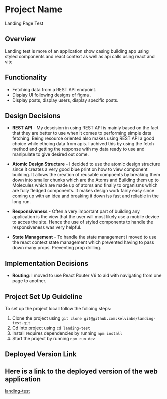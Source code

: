 
# Project Name
Landing Page Test

## Overview

Landing test is more of  an application show casing building app using styled components and react context as well as api calls using react and vite

## Functionality

- Fetching data from a REST API endpoint.
- Display UI following designs of figma .
- Display posts, display users, display specific posts.


## Design Decisions

- **REST API** - My descision in using REST API is mainly based on the fact that they are better to use when it comes to performing simple data fetching. Being resource oriented also makes using REST API a good choice while ethcing data from apis. I achived this by using the fetch method and getting the response with my data ready to use and manipulate to give desired out come.

- **Atomic Design Structure** - I decided to use the atomic design structure since it creates a very good blue print on how to view component building. It allows the creation of reusable compoents by breaking them down into smaller chunks which are the Atoms and Building them up to Molecules which are made up of atoms and finally to organisms which are fully fledged components. It makes design work fairly easy since coming up with an idea and breaking it down iss fast and reliable in the long run.

- **Responsiveness** - Often a very important part of building any application is the view that the user will most likely use a mobile device to acces the site. Hence the use of styled components to handle the responsiveness was very helpful.

- **State Management** - To handle the state management i moved to use the react context state management which prevented having to pass down many props. Preventing prop drilling.


## Implementation Decisions


- **Routing**: I moved to use React Router V6 to aid with navigating from one page to another.


## Project Set Up Guideline

To set up the project locall follow the folloing steps:
1. Clone the project using `git clone git@github.com:kelvinbe/landing-test.git`
2. Cd into project using `cd landing-test`
3. Install requires dependencies by running `npm install`
4. Start the project by running `npm run dev`

## Deployed Version Link

## Here is a link to the deployed version of the web application 

[landing-test](https://landing-test-10.netlify.app/)
